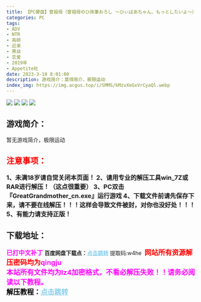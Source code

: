 ```yaml
---
title: 【PC硬盘】曾祖母（曾祖母のひ孫筆おろし ～ひぃばあちゃん、もっとしたいよ～）
categories: PC
tags:
- ADV
- NTR
- 高龄
- 近亲
- 黑丝
- 恋爱
- 2019年
- Appetite社
date: 2023-3-18 8:01:00
description: 游戏简介：莫得简介，极限运动
index_img: https://img.acgus.top/i/SMMS/kMzvXeGxVrCyaQl.webp
---
```

![](https://img.acgus.top/i/SMMS/JkNeFOCprEXdBIg.webp)
![](https://img.acgus.top/i/SMMS/UKeCwtIzG9rDxSF.webp)
![](https://img.acgus.top/i/SMMS/V13zAbvlmOsPd52.webp)
![](https://img.acgus.top/i/SMMS/kMzvXeGxVrCyaQl.webp)
## 游戏简介：
暂无游戏简介，极限运动
<br>




## <font color=#FF0000 >注意事项：</font>
<font size=3><b>1、未满18岁请自觉关闭本页面！
2、请用专业的解压工具win_7Z或RAR进行解压！（这点很重要）
3、PC双击『GreatGrandmother_cn.exe』运行游戏
4、下载文件前请先保存下来，请不要在线解压！！！这样会导致文件被封，对你也没好处！！！
5、有能力请支持正版！</b></font>

## 下载地址：
<font color=#FF00FF size=3><b>已打中文补丁</b></font>
<b>百度网盘下载点：</b><a href="https://pan.baidu.com/s/18KYUkyCXCg4YrQp7z7murQ?pwd=w4he" style="color: #87CEEB;"><b>点击跳转</b></a> 提取码:w4he
<a style="padding: 0" href="https://post.qingju.org/AD/"><img style="max-width:100%" src="https://img.acgus.top/i/2024/07/478f689b8021d8d499ab43d21acf137a.gif" alt=""></a>
<b><font color=#FF0000 size=4>网站所有资源解压密码均为</b></font><b><font color=#FF00FF size=4>qingju</font><font color=#FF0000 ></font></b><br><b><font color=#FF00FF size=4>本站所有文件均为lz4加密格式，不看必解压失败！！请务必阅读以下教程。</b></font><br><b><font color=#000 size=4>解压教程：</b><a href="https://post.qingju.org/tutorial/000/" style="color: #87CEEB;"><b>点击跳转</b></a>